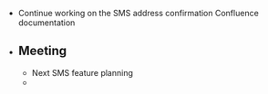 - Continue working on the SMS address confirmation Confluence documentation
- ## Meeting
	- Next SMS feature planning
	-